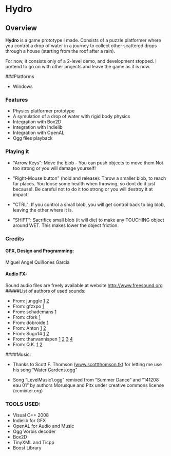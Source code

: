 # Hydro

## Overview

**Hydro** is a game prototype I made. Consists of a puzzle platformer where you control a drop of water in a journey to collect other scattered drops through a house (starting from the roof after a rain). 

For now, it consists only of a 2-level demo, and development stopped. I pretend to go on with other projects and leave the game as it is now. 

###Platforms

* Windows

### Features
* Physics platformer prototype
* A symulation of a drop of water with rigid body physics
* Integration with Box2D
* Integration with Indielib
* Integration with OpenAL
* Ogg files playback

### Playing it
- "Arrow Keys": Move the blob - You can push objects to move them Not too strong or you will damage yourself!

- "Right-Mouse button" (hold and release): Throw a smaller blob, to reach far places. You loose some health when throwing, so dont do it just because!. Be careful not to do it too strong or you will destroy it at impact!

- "CTRL": If you control a small blob, you will get control back to big blob, leaving the other where it is.
- "SHIFT": Sacrifice small blob (it will die) to make any TOUCHING object around WET. This makes lower the object friction.

### Credits
#### GFX, Design and Programming: 
Miguel Angel Quiñones García

#### Audio FX:
Sound audio files are freely available at website http://www.freesound.org 
#####List of authors of used sounds: 
- From: junggle
[1](http://www.freesound.org/samplesViewSingle.php?id=30342)
[2](http://www.freesound.org/samplesViewSingle.php?id=30341)
- From: gfzxpo
[1](http://www.freesound.org/packsViewSingle.php?id=4545)
- From: schademans
[1](http://www.freesound.org/samplesViewSingle.php?id=7319)
- From: cfork
[1](http://www.freesound.org/samplesViewSingle.php?id=8000)
- From: dobroide
[1](http://www.freesound.org/samplesViewSingle.php?id=34579)
- From: Anton
[1](http://www.freesound.org/samplesViewSingle.php?id=1257)
[2](http://www.freesound.org/samplesViewSingle.php?id=1258)
- From: Sugu14
[1](http://www.freesound.org/samplesViewSingle.php?id=77972)
[2](http://www.freesound.org/samplesViewSingle.php?id=77971)
- From: thanvannispen
[1](http://www.freesound.org/samplesViewSingle.php?id=29998)
[2](http://www.freesound.org/samplesViewSingle.php?id=29997)
[3](http://www.freesound.org/samplesViewSingle.php?id=30001)
[4](http://www.freesound.org/samplesViewSingle.php?id=30008)
- From: Q.K.
[1](http://www.freesound.org/samplesViewSingle.php?id=56249)
[2](http://www.freesound.org/samplesViewSingle.php?id=56250)

####Music: 
- Thanks to Scott F. Thomson (www.scottthomson.tk) for letting me use his song “Water Gardens.ogg"

- Song “LevelMusic1.ogg” remixed from “Summer Dance” and “141208 eau 01” by authors Morusque and Pitx
under creative commons license (ccmixter.org)



### TOOLS USED:
- Visual C++ 2008
- Indielib for GFX
- OpenAL for Audio and Music
- Ogg Vorbis decoder
- Box2D
- TinyXML and Ticpp
- Boost Library